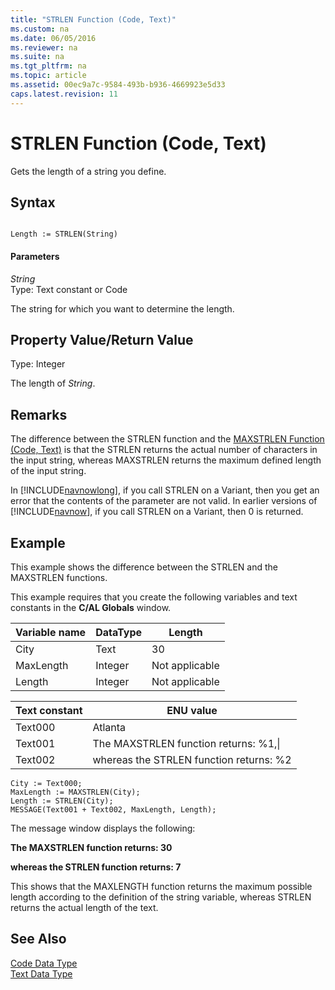 ```yaml
---
title: "STRLEN Function (Code, Text)"
ms.custom: na
ms.date: 06/05/2016
ms.reviewer: na
ms.suite: na
ms.tgt_pltfrm: na
ms.topic: article
ms.assetid: 00ec9a7c-9584-493b-b936-4669923e5d33
caps.latest.revision: 11
---
```

# STRLEN Function (Code, Text)
Gets the length of a string you define.  
  
## Syntax  
  
```  
  
Length := STRLEN(String)  
```  
  
#### Parameters  
 *String*  
 Type: Text constant or Code  
  
 The string for which you want to determine the length.  
  
## Property Value\/Return Value  
 Type: Integer  
  
 The length of *String*.  
  
## Remarks  
 The difference between the STRLEN function and the [MAXSTRLEN Function \(Code, Text\)](../dynamics-nav/MAXSTRLEN-Function--Code--Text-.md) is that the STRLEN returns the actual number of characters in the input string, whereas MAXSTRLEN returns the maximum defined length of the input string.  
  
 In [!INCLUDE[navnowlong](../dynamics-nav/includes/navnowlong_md.md)], if you call STRLEN on a Variant, then you get an error that the contents of the parameter are not valid. In earlier versions of [!INCLUDE[navnow](../dynamics-nav/includes/navnow_md.md)], if you call STRLEN on a Variant, then 0 is returned.  
  
## Example  
 This example shows the difference between the STRLEN and the MAXSTRLEN functions.  
  
 This example requires that you create the following variables and text constants in the **C\/AL Globals** window.  
  
|Variable name|DataType|Length|  
|-------------------|--------------|------------|  
|City|Text|30|  
|MaxLength|Integer|Not applicable|  
|Length|Integer|Not applicable|  
  
|Text constant|ENU value|  
|-------------------|---------------|  
|Text000|Atlanta|  
|Text001|The MAXSTRLEN function returns: %1,\\|  
|Text002|whereas the STRLEN function returns: %2|  
  
```  
City := Text000;  
MaxLength := MAXSTRLEN(City);  
Length := STRLEN(City);  
MESSAGE(Text001 + Text002, MaxLength, Length);  
```  
  
 The message window displays the following:  
  
 **The MAXSTRLEN function returns: 30**  
  
 **whereas the STRLEN function returns: 7**  
  
 This shows that the MAXLENGTH function returns the maximum possible length according to the definition of the string variable, whereas STRLEN returns the actual length of the text.  
  
## See Also  
 [Code Data Type](../dynamics-nav/Code-Data-Type.md)   
 [Text Data Type](../dynamics-nav/Text-Data-Type.md)